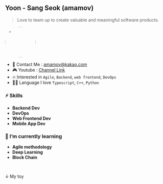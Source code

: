 ## Yoon - Sang Seok (amamov)

 <!-- ![](https://komarev.com/ghpvc/?username=amamov&color=brightgreen)-->
 
> Love to team up to create valuable and meaningful software products.

<img src="https://yt3.ggpht.com/xJCgWfILpXKs-q6rGxQheDIzsC1m_MzPqEoBkZGw15Czqldlb2ZJKAnDlet3JzY9VXGatAB1ow=s600-c-k-c0x00ffffff-no-rj-rp-mo" width="100px" height="100px" style="border-radius: 50%" />

<!-- - 📝 My Resume : [Link]() -->
- 💌 Contact Me : amamov@kakao.com
- 🎮 Youtube : [Channel Link](https://www.youtube.com/channel/UCZF5F4FY5vKOqW24YJ_XklQ)
- 🔥 Interested in `Agile`, `Backend`, `web frontend`, `DevOps`
- 🏴‍☠️ Language I love `Typescript`, `C++`, `Python`

<!--
### ⛏ Main Language

- **Python**, **C lang**,  <b>Javascript(ES6)</b>, ...
-->
<!-- [![amamov's github stats](https://github-readme-stats.vercel.app/api?username=amamov&show_icons=true&theme=dark)](https://github.com/anuraghazra/github-readme-stats) -->


<!-- [![Top Langs](https://github-readme-stats.vercel.app/api/top-langs/?username=amamov&langs_count=8)](https://github.com/anuraghazra/github-readme-stats) -->

<!-- [![Top Langs](https://github-readme-stats.vercel.app/api/top-langs/?username=amamov&layout=compact)](https://github.com/anuraghazra/github-readme-stats) -->


### ⚡️ Skills

- **Backend Dev**
- **DevOps**
- **Web Frontend Dev**
- **Mobile App Dev**


### 🌱 I’m currently learning

- **Agile methodology**
- **Deep Learning**
- **Block Chain**

<br>

↓ My toy

